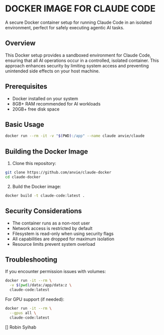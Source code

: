 # DOCKER IMAGE FOR CLAUDE CODE

A secure Docker container setup for running Claude Code in an isolated environment, perfect for safely executing agentic AI tasks.

## Overview

This Docker setup provides a sandboxed environment for Claude Code, ensuring that all AI operations occur in a controlled, isolated container. This approach enhances security by limiting system access and preventing unintended side effects on your host machine.

## Prerequisites

- Docker installed on your system
- 8GB+ RAM recommended for AI workloads
- 20GB+ free disk space

## Basic Usage


```bash
docker run --rm -it -v "$(PWD):/app" --name claude anvie/claude
```

## Building the Docker Image

1. Clone this repository:
```bash
git clone https://github.com/anvie/claude-docker
cd claude-docker
```

2. Build the Docker image:
```bash
docker build -t claude-code:latest .
```

## Security Considerations

- The container runs as a non-root user
- Network access is restricted by default
- Filesystem is read-only when using security flags
- All capabilities are dropped for maximum isolation
- Resource limits prevent system overload

## Troubleshooting

If you encounter permission issues with volumes:
```bash
docker run -it --rm \
  -v $(pwd)/data:/app/data:z \
  claude-code:latest
```

For GPU support (if needed):
```bash
docker run -it --rm \
  --gpus all \
  claude-code:latest
```

[] Robin Syihab
